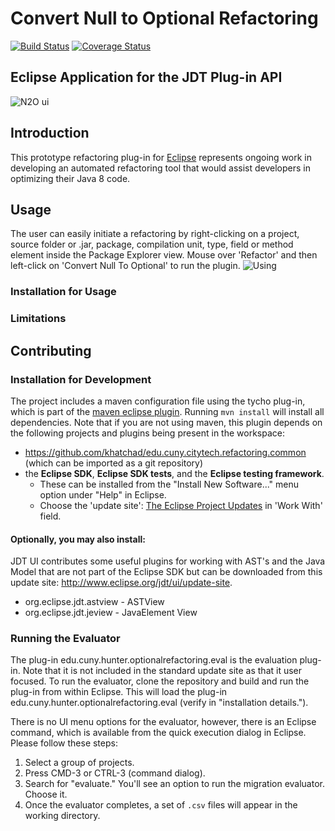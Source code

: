# Convert Null to Optional Refactoring

[![Build Status](https://travis-ci.com/ponder-lab/Null-to-Optional-Eclipse-Plugin.svg?token=ysqq4ZuxzD688KNytWSA&branch=master)](https://travis-ci.com/ponder-lab/Null-to-Optional-Eclipse-Plugin) [![Coverage Status](https://coveralls.io/repos/github/ponder-lab/Null-to-Optional-Eclipse-Plugin/badge.svg?t=pnai3D)](https://coveralls.io/github/ponder-lab/Null-to-Optional-Eclipse-Plugin)

## Eclipse Application for the JDT Plug-in API
![N2O ui](https://i.imgur.com/VVFBFIH.png)
## Introduction

This prototype refactoring plug-in for [Eclipse](http://eclipse.org) represents ongoing work in developing an automated refactoring tool that would assist developers in optimizing their Java 8 code.

## Usage
The user can easily initiate a refactoring by right-clicking on a project, source folder or .jar, package, compilation unit, type, field or method element inside the Package Explorer view. Mouse over 'Refactor' and then left-click on 'Convert Null To Optional' to run the plugin.
![Using](https://i.imgur.com/j7Tjczz.png)

### Installation for Usage

### Limitations

## Contributing

### Installation for Development

The project includes a maven configuration file using the tycho plug-in, which is part of the [maven eclipse plugin](http://www.eclipse.org/m2e/). Running `mvn install` will install all dependencies. Note that if you are not using maven, this plugin depends on the following projects and plugins being present in the workspace:
- https://github.com/khatchad/edu.cuny.citytech.refactoring.common (which can be imported as a git repository)
- the **Eclipse SDK**, **Eclipse SDK tests**, and the **Eclipse testing framework**. 
  - These can be installed from the "Install New Software..." menu option under "Help" in Eclipse.
  - Choose the 'update site': [The Eclipse Project Updates](http://download.eclipse.org/eclipse/updates/4.7) in 'Work With' field.

#### Optionally, you may also install:
JDT UI contributes some useful plugins for working with AST's and the Java Model that are not part of the Eclipse SDK but can be downloaded from this update site: http://www.eclipse.org/jdt/ui/update-site.
- org.eclipse.jdt.astview - ASTView
- org.eclipse.jdt.jeview - JavaElement View


### Running the Evaluator

The plug-in edu.cuny.hunter.optionalrefactoring.eval is the evaluation plug-in. Note that it is not included in the standard update site as that it user focused. To run the evaluator, clone the repository and build and run the plug-in from within Eclipse. This will load the plug-in edu.cuny.hunter.optionalrefactoring.eval (verify in "installation details.").

There is no UI menu options for the evaluator, however, there is an Eclipse command, which is available from the quick execution dialog in Eclipse. Please follow these steps:

1. Select a group of projects.
2. Press CMD-3 or CTRL-3 (command dialog).
3. Search for "evaluate." You'll see an option to run the migration evaluator. Choose it.
4. Once the evaluator completes, a set of `.csv` files will appear in the working directory.
